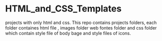 # HTML_and_CSS_Templates
projects with only html and css.
This repo contains projects folders, each folder containes html file , images folder web fontes folder and css folder 
which contain style file of body bage and style files  of icons. 
